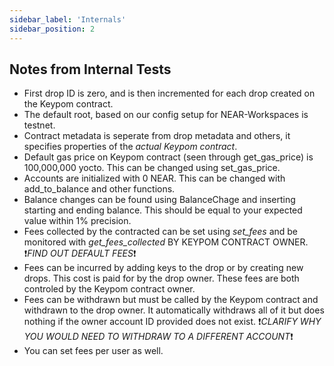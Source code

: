 ```yaml
---
sidebar_label: 'Internals'
sidebar_position: 2
---
```


## Notes from Internal Tests
- First drop ID is zero, and is then incremented for each drop created on the Keypom contract.  
- The default root, based on our config setup for NEAR-Workspaces is testnet.  
- Contract metadata is seperate from drop metadata and others, it specifies properties of the *actual Keypom contract*.  
- Default gas price on Keypom contract (seen through get_gas_price) is 100,000,000 yocto. This can be changed using set_gas_price.  
- Accounts are initialized with 0 NEAR. This can be changed with add_to_balance and other functions.  
- Balance changes can be found using BalanceChage and inserting starting and ending balance. This should be equal to your expected value within 1% precision.  
- Fees collected by the contracted can be set using *set_fees* and be monitored with *get_fees_collected* BY KEYPOM CONTRACT OWNER. ❗️*FIND OUT DEFAULT FEES*❗️  
- Fees can be incurred by adding keys to the drop or by creating new drops. This cost is paid for by the drop owner. These fees are both controled by the Keypom contract owner.  
- Fees can be withdrawn but must be called by the Keypom contract and withdrawn to the drop owner. It automatically withdraws all of it but does nothing if the owner account ID provided does not exist.  ❗️*CLARIFY WHY YOU WOULD NEED TO WITHDRAW TO A DIFFERENT ACCOUNT*❗️  
- You can set fees per user as well.


